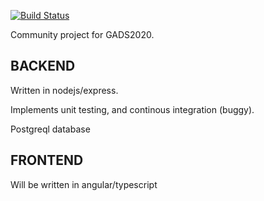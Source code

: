 [![Build Status](https://travis-ci.org/Fintech28/fintech28.svg?branch=checkers)](https://travis-ci.org/Fintech28/fintech28)

Community project for GADS2020.

## BACKEND

Written in nodejs/express.

Implements unit testing, and continous integration (buggy).

Postgreql database

## FRONTEND

Will be written in angular/typescript